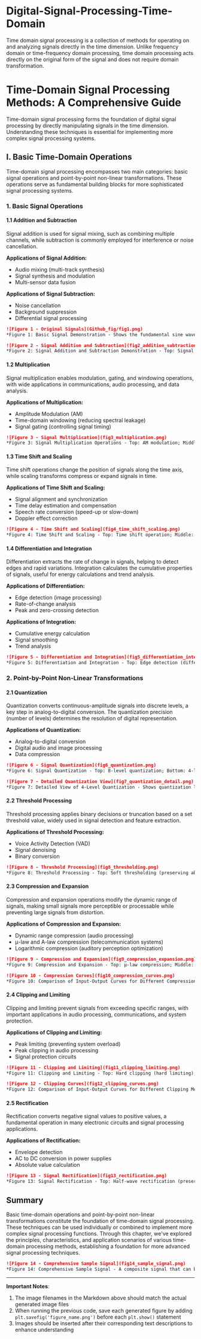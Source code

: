# Digital-Signal-Processing-Time-Domain
Time domain signal processing is a collection of methods for operating on and analyzing signals directly in the time dimension. Unlike frequency domain or time-frequency domain processing, time domain processing acts directly on the original form of the signal and does not require domain transformation.

# Time-Domain Signal Processing Methods: A Comprehensive Guide

Time-domain signal processing forms the foundation of digital signal processing by directly manipulating signals in the time dimension. Understanding these techniques is essential for implementing more complex signal processing systems.

## I. Basic Time-Domain Operations

Time-domain signal processing encompasses two main categories: basic signal operations and point-by-point non-linear transformations. These operations serve as fundamental building blocks for more sophisticated signal processing systems.

### 1. Basic Signal Operations

#### 1.1 Addition and Subtraction

Signal addition is used for signal mixing, such as combining multiple channels, while subtraction is commonly employed for interference or noise cancellation.

**Applications of Signal Addition:**
- Audio mixing (multi-track synthesis)
- Signal synthesis and modulation
- Multi-sensor data fusion

**Applications of Signal Subtraction:**
- Noise cancellation
- Background suppression
- Differential signal processing

<!-- Insert Figure 1: Basic signals and addition/subtraction demonstration -->
<!-- Corresponds to the first figure (original signals display) and second figure (addition and subtraction) in the code -->

```markdown
![Figure 1 - Original Signals](Github_fig/fig1.png)
*Figure 1: Basic Signal Demonstration - Shows the fundamental sine waves and noise used for subsequent processing*

![Figure 2 - Signal Addition and Subtraction](fig2_addition_subtraction.png)
*Figure 2: Signal Addition and Subtraction Demonstration - Top: Signal mixing; Bottom: Noise cancellation*
```

#### 1.2 Multiplication

Signal multiplication enables modulation, gating, and windowing operations, with wide applications in communications, audio processing, and data analysis.

**Applications of Multiplication:**
- Amplitude Modulation (AM)
- Time-domain windowing (reducing spectral leakage)
- Signal gating (controlling signal timing)

<!-- Insert Figure 3: Multiplication operations demonstration -->
<!-- Corresponds to the third figure (multiplication operations) in the code -->

```markdown
![Figure 3 - Signal Multiplication](fig3_multiplication.png)
*Figure 3: Signal Multiplication Operations - Top: AM modulation; Middle: Window function application; Bottom: Signal gating*
```

#### 1.3 Time Shift and Scaling

Time shift operations change the position of signals along the time axis, while scaling transforms compress or expand signals in time.

**Applications of Time Shift and Scaling:**
- Signal alignment and synchronization
- Time delay estimation and compensation
- Speech rate conversion (speed-up or slow-down)
- Doppler effect correction

<!-- Insert Figure 4: Time shift and scaling demonstration -->
<!-- Corresponds to the fourth figure (time shift and scaling) in the code -->

```markdown
![Figure 4 - Time Shift and Scaling](fig4_time_shift_scaling.png)
*Figure 4: Time Shift and Scaling - Top: Time shift operation; Middle: Time compression (speed-up); Bottom: Time expansion (slow-down)*
```

#### 1.4 Differentiation and Integration

Differentiation extracts the rate of change in signals, helping to detect edges and rapid variations. Integration calculates the cumulative properties of signals, useful for energy calculations and trend analysis.

**Applications of Differentiation:**
- Edge detection (image processing)
- Rate-of-change analysis
- Peak and zero-crossing detection

**Applications of Integration:**
- Cumulative energy calculation
- Signal smoothing
- Trend analysis

<!-- Insert Figure 5: Differentiation and integration demonstration -->
<!-- Corresponds to the fifth figure (differentiation and integration) in the code -->

```markdown
![Figure 5 - Differentiation and Integration](fig5_differentiation_integration.png)
*Figure 5: Differentiation and Integration - Top: Edge detection (differentiation); Bottom: Signal integration (cumulative properties)*
```

### 2. Point-by-Point Non-Linear Transformations

#### 2.1 Quantization

Quantization converts continuous-amplitude signals into discrete levels, a key step in analog-to-digital conversion. The quantization precision (number of levels) determines the resolution of digital representation.

**Applications of Quantization:**
- Analog-to-digital conversion
- Digital audio and image processing
- Data compression

<!-- Insert Figures 6 and 7: Quantization demonstration -->
<!-- Corresponds to the sixth and seventh figures (quantization and detailed quantization view) in the code -->

```markdown
![Figure 6 - Signal Quantization](fig6_quantization.png)
*Figure 6: Signal Quantization - Top: 8-level quantization; Bottom: 4-level quantization*

![Figure 7 - Detailed Quantization View](fig7_quantization_detail.png)
*Figure 7: Detailed View of 4-Level Quantization - Shows quantization levels and quantization noise*
```

#### 2.2 Threshold Processing

Threshold processing applies binary decisions or truncation based on a set threshold value, widely used in signal detection and feature extraction.

**Applications of Threshold Processing:**
- Voice Activity Detection (VAD)
- Signal denoising
- Binary conversion

<!-- Insert Figure 8: Threshold processing demonstration -->
<!-- Corresponds to the eighth figure (threshold processing) in the code -->

```markdown
![Figure 8 - Threshold Processing](fig8_thresholding.png)
*Figure 8: Threshold Processing - Top: Soft thresholding (preserving above-threshold signals); Bottom: Binary thresholding (converting to 0/1 signal)*
```

#### 2.3 Compression and Expansion

Compression and expansion operations modify the dynamic range of signals, making small signals more perceptible or processable while preventing large signals from distortion.

**Applications of Compression and Expansion:**
- Dynamic range compression (audio processing)
- μ-law and A-law compression (telecommunication systems)
- Logarithmic compression (auditory perception optimization)

<!-- Insert Figures 9 and 10: Compression/expansion demonstration and compression curves -->
<!-- Corresponds to the ninth and tenth figures (compression/expansion and compression curves) in the code -->

```markdown
![Figure 9 - Compression and Expansion](fig9_compression_expansion.png)
*Figure 9: Compression and Expansion - Top: μ-law compression; Middle: A-law compression; Bottom: Power-law expansion*

![Figure 10 - Compression Curves](fig10_compression_curves.png)
*Figure 10: Comparison of Input-Output Curves for Different Compression Methods*
```

#### 2.4 Clipping and Limiting

Clipping and limiting prevent signals from exceeding specific ranges, with important applications in audio processing, communications, and system protection.

**Applications of Clipping and Limiting:**
- Peak limiting (preventing system overload)
- Peak clipping in audio processing
- Signal protection circuits

<!-- Insert Figures 11 and 12: Clipping/limiting demonstration and limiting curves -->
<!-- Corresponds to the eleventh and twelfth figures (clipping/limiting and clipping curves) in the code -->

```markdown
![Figure 11 - Clipping and Limiting](fig11_clipping_limiting.png)
*Figure 11: Clipping and Limiting - Top: Hard clipping (hard limiting); Bottom: Soft clipping (soft limiting)*

![Figure 12 - Clipping Curves](fig12_clipping_curves.png)
*Figure 12: Comparison of Input-Output Curves for Different Clipping Methods*
```

#### 2.5 Rectification

Rectification converts negative signal values to positive values, a fundamental operation in many electronic circuits and signal processing applications.

**Applications of Rectification:**
- Envelope detection
- AC to DC conversion in power supplies
- Absolute value calculation

<!-- Insert Figure 13: Rectification demonstration -->
<!-- Corresponds to the thirteenth figure (rectification) in the code -->

```markdown
![Figure 13 - Signal Rectification](fig13_rectification.png)
*Figure 13: Signal Rectification - Top: Half-wave rectification (preserving positive half-cycles); Bottom: Full-wave rectification (flipping negative half-cycles)*
```

## Summary

Basic time-domain operations and point-by-point non-linear transformations constitute the foundation of time-domain signal processing. These techniques can be used individually or combined to implement more complex signal processing functions. Through this chapter, we've explored the principles, characteristics, and application scenarios of various time-domain processing methods, establishing a foundation for more advanced signal processing techniques.

<!-- Insert Figure 14: Sample signal -->
<!-- Corresponds to the last figure (sample signal) in the code -->

```markdown
![Figure 14 - Comprehensive Sample Signal](fig14_sample_signal.png)
*Figure 14: Comprehensive Sample Signal - A composite signal that can be used to test time-domain processing methods*
```

---

**Important Notes**:
1. The image filenames in the Markdown above should match the actual generated image files
2. When running the previous code, save each generated figure by adding `plt.savefig('figure_name.png')` before each `plt.show()` statement
3. Images should be inserted after their corresponding text descriptions to enhance understanding
